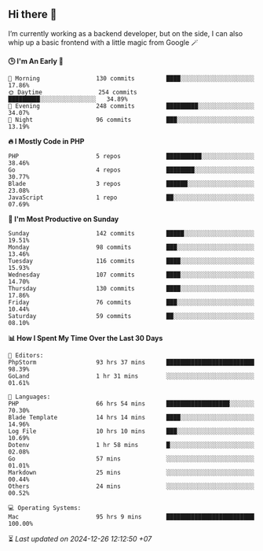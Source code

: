## Hi there 👋
I’m currently working as a backend developer, but on the side, I can also whip up a basic frontend with a little magic from Google 🪄

<!--START_SECTION:readme-stats-->
**🕒 I'm An Early 🐤**

```text
🌅 Morning                130 commits         ████░░░░░░░░░░░░░░░░░░░░░   17.86%
🌞 Daytime                254 commits         █████████░░░░░░░░░░░░░░░░   34.89%
🌆 Evening                248 commits         █████████░░░░░░░░░░░░░░░░   34.07%
🌙 Night                  96 commits          ███░░░░░░░░░░░░░░░░░░░░░░   13.19%
```

**🔥 I Mostly Code in PHP**

```text
PHP                      5 repos             ██████████░░░░░░░░░░░░░░░   38.46%
Go                       4 repos             ████████░░░░░░░░░░░░░░░░░   30.77%
Blade                    3 repos             ██████░░░░░░░░░░░░░░░░░░░   23.08%
JavaScript               1 repo              ██░░░░░░░░░░░░░░░░░░░░░░░   07.69%
```

**📅 I'm Most Productive on Sunday**

```text
Sunday                   142 commits         █████░░░░░░░░░░░░░░░░░░░░   19.51%
Monday                   98 commits          ███░░░░░░░░░░░░░░░░░░░░░░   13.46%
Tuesday                  116 commits         ████░░░░░░░░░░░░░░░░░░░░░   15.93%
Wednesday                107 commits         ████░░░░░░░░░░░░░░░░░░░░░   14.70%
Thursday                 130 commits         ████░░░░░░░░░░░░░░░░░░░░░   17.86%
Friday                   76 commits          ███░░░░░░░░░░░░░░░░░░░░░░   10.44%
Saturday                 59 commits          ██░░░░░░░░░░░░░░░░░░░░░░░   08.10%
```

**📊 How I Spent My Time Over the Last 30 Days**

```text
📝 Editors:
PhpStorm                 93 hrs 37 mins      █████████████████████████   98.39%
GoLand                   1 hr 31 mins        ░░░░░░░░░░░░░░░░░░░░░░░░░   01.61%

💬 Languages:
PHP                      66 hrs 54 mins      ██████████████████░░░░░░░   70.30%
Blade Template           14 hrs 14 mins      ████░░░░░░░░░░░░░░░░░░░░░   14.96%
Log File                 10 hrs 10 mins      ███░░░░░░░░░░░░░░░░░░░░░░   10.69%
Dotenv                   1 hr 58 mins        █░░░░░░░░░░░░░░░░░░░░░░░░   02.08%
Go                       57 mins             ░░░░░░░░░░░░░░░░░░░░░░░░░   01.01%
Markdown                 25 mins             ░░░░░░░░░░░░░░░░░░░░░░░░░   00.44%
Others                   24 mins             ░░░░░░░░░░░░░░░░░░░░░░░░░   00.52%

💻 Operating Systems:
Mac                      95 hrs 9 mins       █████████████████████████   100.00%
```



⏳ *Last updated on 2024-12-26 12:12:50 +07*
<!--END_SECTION:readme-stats-->
